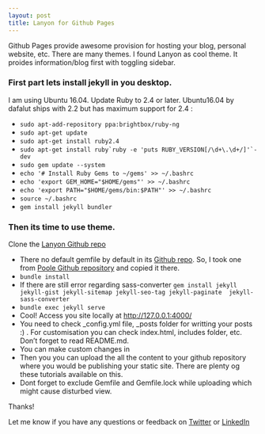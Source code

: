 ```yaml
---
layout: post
title: Lanyon for Github Pages
---
```


Github Pages provide awesome provision for hosting your blog, personal website, etc.
There are many themes. I found Lanyon as cool theme. It proides information/blog first with toggling sidebar.

### First part lets install jekyll in you desktop. 
I am using Ubuntu 16.04.
Update Ruby to 2.4 or later. Ubuntu16.04 by dafalut ships with 2.2 but has maximum support for 2.4 :
* ```sudo apt-add-repository ppa:brightbox/ruby-ng```
* ```sudo apt-get update```
* ```sudo apt-get install ruby2.4```
* ```sudo apt-get install ruby`ruby -e 'puts RUBY_VERSION[/\d+\.\d+/]'`-dev```
* ```sudo gem update --system```
* ```echo '# Install Ruby Gems to ~/gems' >> ~/.bashrc```
* ```echo 'export GEM_HOME="$HOME/gems"' >> ~/.bashrc```
* ```echo 'export PATH="$HOME/gems/bin:$PATH"' >> ~/.bashrc```
* ```source ~/.bashrc```
* ```gem install jekyll bundler```

### Then its time to use theme. 
Clone the [Lanyon Github repo](https://github.com/poole/lanyon.git)
* There no default gemfile by default in its [Github repo](https://github.com/poole/lanyon.git). So, I took one from [Poole Github repository](https://github.com/poole/poole.git) and copied it there.
* ```bundle install```
* If there are still error regarding sass-converter
  ```gem install jekyll jekyll-gist jekyll-sitemap jekyll-seo-tag jekyll-paginate  jekyll-sass-converter```
* ```bundle exec jekyll serve```
* Cool! Access you site locally at http://127.0.0.1:4000/
* You need to check _config.yml file, _posts folder for writting your posts :) . For customisation you can check index.html, includes folder, etc. Don’t forget to read README.md.
* You can make custom changes in 
* Then you you can upload the all the content to your github repository where you would be publishing your static site. There are plenty og these tutorials available on this.
* Dont forget to exclude Gemfile and Gemfile.lock while uploading which might cause disturbed view.

Thanks!

Let me know if you have any questions or feedback on [Twitter]({{site.author.twitter}}) or [LinkedIn]({{site.author.linkedin}})
